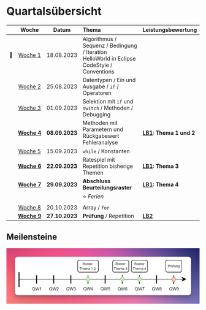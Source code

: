 # Quartalsübersicht

|                    |         Woche          |     Datum      | Thema                                                                                                   | Leistungsbewertung       |
| ------------------ | :--------------------: | :------------: | :------------------------------------------------------------------------------------------------------ | :----------------------- |
| :steam_locomotive: |   [Woche&nbsp;1][w1]   |   18.08.2023   | Algorithmus / Sequenz / Bedingung / Iteration <br/> HelloWorld in Eclipse <br/> CodeStyle / Conventions |                          |
|                    |   [Woche&nbsp;2][w2]   |   25.08.2023   | Datentypen / Ein und Ausgabe / `if` / Operatoren                                                        |                          |
|                    |   [Woche&nbsp;3][w3]   |   01.09.2023   | Selektion mit `if` und `switch` / Methoden / Debugging                                                  |                          |
|                    | [**Woche&nbsp;4**][w4] | **08.09.2023** | Methoden mit Parametern und Rückgabewert <br/> Fehleranalyse                                            | **[LB1]: Thema 1 und 2** |
|                    |   [Woche&nbsp;5][w5]   |   15.09.2023   | `while` / Konstanten                                                                                    |                          |
|                    | [**Woche&nbsp;6**][w6] | **22.09.2023** | Ratespiel mit Repetition bisherige Themen                                                               | **[LB1]: Thema 3**       |
|                    | [**Woche&nbsp;7**][w7] | **29.09.2023** | **Abschluss Beurteilungsraster**                                                                        | **[LB1]: Thema 4**       |
|                    |                        |                | :star: _Ferien_                                                                                         |                          |
|                    |   [Woche&nbsp;8][w8]   |   20.10.2023   | Array / `for`                                                                                           |                          |
|                    | [**Woche&nbsp;9**][w9] | **27.10.2023** | **Prüfung** / Repetition                                                                                | **[LB2]**                |

[w1]: ./woche-01.md
[w2]: #
[w3]: #
[w4]: #
[w5]: #
[w6]: #
[w7]: #
[w8]: #
[w9]: #
[lb1]: ../beurteilungen/LB1.md#themendokumente
[lb2]: #

## Meilensteine

![Meilensteine](../beurteilungen/images/meilensteine.png)
